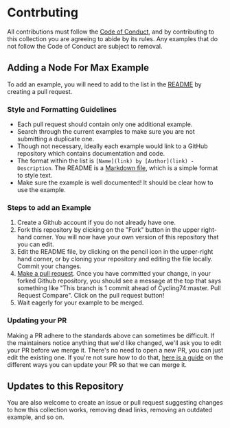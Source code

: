 # Contrbuting

All contributions must follow the [Code of Conduct](https://github.com/Cycling74/n4m-community/blob/master/CODE_OF_CONDUCT.md), and by contributing to this collection you are agreeing to abide by its rules. Any examples that do not follow the Code of Conduct are subject to removal.

## Adding a Node For Max Example

To add an example, you will need to add to the list in the [README](https://github.com/Cycling74/n4m-community/blob/master/README.md) by creating a pull request.

### Style and Formatting Guidelines
- Each pull request should contain only one additional example.
- Search through the current examples to make sure you are not submitting a duplicate one.
- Though not necessary, ideally each example would link to a GitHub repository which contains documentation and code. 
- The format within the list is `[Name](link) by [Author](link) - Description`. The README is a [Markdown file](https://guides.github.com/features/mastering-markdown/), which is a simple format to style text.
- Make sure the example is well documented! It should be clear how to use the example.

### Steps to add an Example
1. Create a Github account if you do not already have one.
2. Fork this repository by clicking on the "Fork" button in the upper right-hand corner. You will now have your own version of this repository that you can edit.
3. Edit the README file, by clicking on the pencil icon in the upper-right hand corner, or by cloning your repository and editing the file locally. Commit your changes.
4. [Make a pull request](https://guides.github.com/activities/forking/#making-a-pull-request). Once you have committed your change, in your forked Github repository, you should see a message at the top that says something like "This branch is 1 commit ahead of Cycling74:master. Pull Request Compare". Click on the pull request button!
5. Wait eagerly for your example to be merged. 

### Updating your PR

Making a PR adhere to the standards above can sometimes be difficult. If the maintainers notice anything that we'd like changed, we'll ask you to edit your PR before we merge it. There's no need to open a new PR, you can just edit the existing one. If you're not sure how to do that, [here is a guide](https://github.com/RichardLitt/docs/blob/master/amending-a-commit-guide.md) on the different ways you can update your PR so that we can merge it.

## Updates to this Repository

You are also welcome to create an issue or pull request suggesting changes to how this collection works, removing dead links, removing an outdated example, and so on. 

